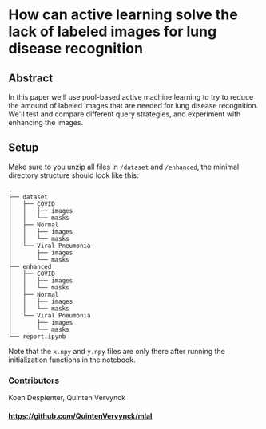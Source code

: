 # How can active learning solve the lack of labeled images for lung disease recognition

## Abstract
In this paper we'll use pool-based active machine learning
to try to reduce the amound of labeled images that are 
needed for lung disease recognition. We'll test and 
compare different query strategies, and experiment with 
enhancing the images.

## Setup
Make sure to you unzip all files in `/dataset` and `/enhanced`, the minimal directory structure should look like this:
```
.
├── dataset
│   ├── COVID
│   │   ├── images
│   │   └── masks
│   ├── Normal
│   │   ├── images
│   │   └── masks
│   └── Viral Pneumonia
│       ├── images
│       └── masks
├── enhanced
│   ├── COVID
│   │   ├── images
│   │   └── masks
│   ├── Normal
│   │   ├── images
│   │   └── masks
│   └── Viral Pneumonia
│       ├── images
│       └── masks
└── report.ipynb
```
Note that the `x.npy` and `y.npy` files are only there after running the initialization functions in the notebook.

### Contributors
Koen Desplenter, Quinten Vervynck

#### https://github.com/QuintenVervynck/mlal
